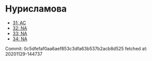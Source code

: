 # Нурисламова
- [31: AC](31.md)
- [32: NA](32.md)
- [33: NA](33.md)
- [34: NA](34.md)

Commit: 0c5dfefaf0aa6aef853c3dfa63b537b2acb8d525
 fetched at: 20201129-144737
